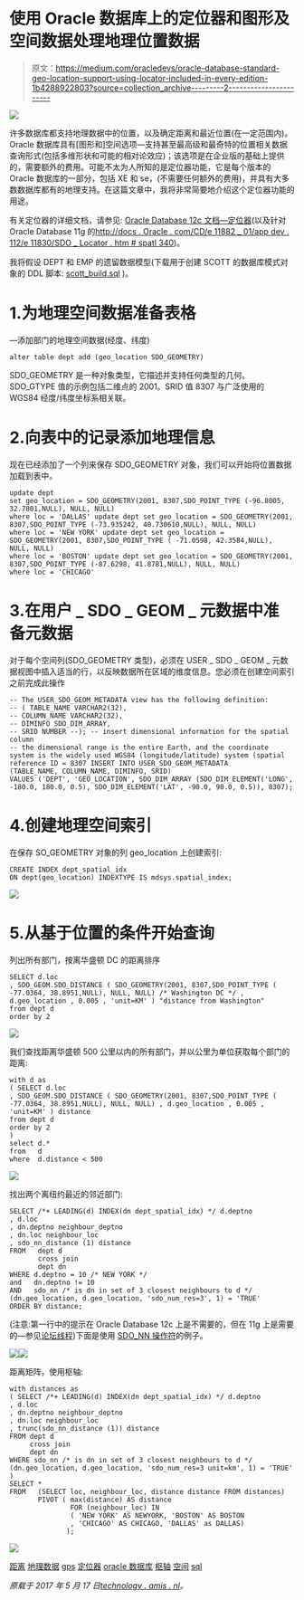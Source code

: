 # 使用 Oracle 数据库上的定位器和图形及空间数据处理地理位置数据

> 原文：<https://medium.com/oracledevs/oracle-database-standard-geo-location-support-using-locator-included-in-every-edition-1b4288922803?source=collection_archive---------2----------------------->

![](img/67a99c373396af334fcd53857fe3ff34.png)

许多数据库都支持地理数据中的位置，以及确定距离和最近位置(在一定范围内)。Oracle 数据库具有[图形和]空间选项—支持甚至最高级和最奇特的位置相关数据查询形式(包括多维形状和可能的相对论效应)；该选项是在企业版的基础上提供的，需要额外的费用。可能不太为人所知的是定位器功能，它是每个版本的 Oracle 数据库的一部分，包括 XE 和 se，(不需要任何额外的费用)，并具有大多数数据库都有的地理支持。在这篇文章中，我将非常简要地介绍这个定位器功能的用途。

有关定位器的详细文档，请参见: [Oracle Database 12c 文档—定位器](https://docs.oracle.com/database/121/SPATL/sdo_locator.htm#SPATL340)(以及针对 Oracle Database 11g 的[http://docs . Oracle . com/CD/e 11882 _ 01/app dev . 112/e 11830/SDO _ Locator . htm # spatl 340](http://docs.oracle.com/cd/E11882_01/appdev.112/e11830/sdo_locator.htm#SPATL340))。

我将假设 DEPT 和 EMP 的遗留数据模型(下载用于创建 SCOTT 的数据库模式对象的 DDL 脚本: [scott_build.sql](https://github.com/lucasjellema/sig-nosql-mongodb/blob/master/hr-queries/scott_build.sql) )。

# 1.为地理空间数据准备表格

—添加部门的地理空间数据(经度、纬度)

```
alter table dept add (geo_location SDO_GEOMETRY)
```

SDO_GEOMETRY 是一种对象类型，它描述并支持任何类型的几何。SDO_GTYPE 值的示例包括二维点的 2001。SRID 值 8307 与广泛使用的 WGS84 经度/纬度坐标系相关联。

# 2.向表中的记录添加地理信息

现在已经添加了一个列来保存 SDO_GEOMETRY 对象，我们可以开始将位置数据加载到表中。

```
update dept 
set geo_location = SDO_GEOMETRY(2001, 8307,SDO_POINT_TYPE (-96.8005, 32.7801,NULL), NULL, NULL) 
where loc = 'DALLAS' update dept set geo_location = SDO_GEOMETRY(2001, 8307,SDO_POINT_TYPE (-73.935242, 40.730610,NULL), NULL, NULL) 
where loc = 'NEW YORK' update dept set geo_location = SDO_GEOMETRY(2001, 8307,SDO_POINT_TYPE ( -71.0598, 42.3584,NULL), NULL, NULL) 
where loc = 'BOSTON' update dept set geo_location = SDO_GEOMETRY(2001, 8307,SDO_POINT_TYPE (-87.6298, 41.8781,NULL), NULL, NULL) 
where loc = 'CHICAGO'
```

# 3.在用户 _ SDO _ GEOM _ 元数据中准备元数据

对于每个空间列(SDO_GEOMETRY 类型)，必须在 USER _ SDO _ GEOM _ 元数据视图中插入适当的行，以反映数据所在区域的维度信息。您必须在创建空间索引之前完成此操作

```
-- The USER_SDO_GEOM_METADATA view has the following definition:
-- ( TABLE_NAME VARCHAR2(32), 
-- COLUMN_NAME VARCHAR2(32), 
-- DIMINFO SDO_DIM_ARRAY, 
-- SRID NUMBER --); -- insert dimensional information for the spatial column 
-- the dimensional range is the entire Earth, and the coordinate system is the widely used WGS84 (longitude/latitude) system (spatial reference ID = 8307 INSERT INTO USER_SDO_GEOM_METADATA 
(TABLE_NAME, COLUMN_NAME, DIMINFO, SRID) 
VALUES ('DEPT', 'GEO_LOCATION', SDO_DIM_ARRAY (SDO_DIM_ELEMENT('LONG', -180.0, 180.0, 0.5), SDO_DIM_ELEMENT('LAT', -90.0, 90.0, 0.5)), 8307);
```

# 4.创建地理空间索引

在保存 SO_GEOMETRY 对象的列 geo_location 上创建索引:

```
CREATE INDEX dept_spatial_idx 
ON dept(geo_location) INDEXTYPE IS mdsys.spatial_index;
```

![](img/7ef9a28761f54af9aa7a3ee61e728b85.png)

# 5.从基于位置的条件开始查询

列出所有部门，按离华盛顿 DC 的距离排序

```
SELECT d.loc 
, SDO_GEOM.SDO_DISTANCE ( SDO_GEOMETRY(2001, 8307,SDO_POINT_TYPE ( -77.0364, 38.8951,NULL), NULL, NULL) /* Washington DC */ , d.geo_location , 0.005 , 'unit=KM' ) "distance from Washington" 
from dept d 
order by 2
```

![](img/ddf73a258a420bfdbcceac33a1be347e.png)

我们查找距离华盛顿 500 公里以内的所有部门，并以公里为单位获取每个部门的距离:

```
with d as 
( SELECT d.loc 
, SDO_GEOM.SDO_DISTANCE ( SDO_GEOMETRY(2001, 8307,SDO_POINT_TYPE ( -77.0364, 38.8951,NULL), NULL, NULL) , d.geo_location , 0.005 , 'unit=KM' ) distance 
from dept d 
order by 2 
) 
select d.* 
from   d 
where  d.distance < 500
```

![](img/e95d3961fab975b465b3ec08d24806a1.png)

找出两个离纽约最近的邻近部门:

```
SELECT /*+ LEADING(d) INDEX(dn dept_spatial_idx) */ d.deptno
, d.loc
, dn.deptno neighbour_deptno
, dn.loc neighbour_loc
, sdo_nn_distance (1) distance 
FROM   dept d 
       cross join 
       dept dn 
WHERE d.deptno = 10 /* NEW YORK */ 
and   dn.deptno != 10 
AND   sdo_nn /* is dn in set of 3 closest neighbours to d */ (dn.geo_location, d.geo_location, 'sdo_num_res=3', 1) = 'TRUE' 
ORDER BY distance;
```

(注意:第一行中的提示在 Oracle Database 12c 上是不需要的，但在 11g 上是需要的—参见[论坛线程](https://community.oracle.com/thread/3696687))下面是使用 [SDO_NN 操作符](https://docs.oracle.com/database/121/SPATL/sdo_nn-examples.htm#SPATL1282)的例子。

![](img/99a16a354f748d6480fa4df037ab43fb.png)![](img/09295d53f89530ce6cd76c052da72904.png)

距离矩阵，使用枢轴:

```
with distances as 
( SELECT /*+ LEADING(d) INDEX(dn dept_spatial_idx) */ d.deptno
, d.loc
, dn.deptno neighbour_deptno
, dn.loc neighbour_loc
, trunc(sdo_nn_distance (1)) distance 
FROM dept d 
     cross join 
     dept dn 
WHERE sdo_nn /* is dn in set of 3 closest neighbours to d */ (dn.geo_location, d.geo_location, 'sdo_num_res=3 unit=km', 1) = 'TRUE' 
) 
SELECT * 
FROM   (SELECT loc, neighbour_loc, distance distance FROM distances)    
       PIVOT ( max(distance) AS distance 
               FOR (neighbour_loc) IN 
               ( 'NEW YORK' AS NEWYORK, 'BOSTON' AS BOSTON
               , 'CHICAGO' AS CHICAGO, 'DALLAS' as DALLAS)
              );
```

![](img/f5c78c21f937f3b018ddf85466b4ce3e.png)

[距离](https://technology.amis.nl/tag/distance/) [地理数据](https://technology.amis.nl/tag/geodata/) [gps](https://technology.amis.nl/tag/gps/) [定位器](https://technology.amis.nl/tag/locator/) [oracle 数据库](https://technology.amis.nl/tag/oracle-database/) [枢轴](https://technology.amis.nl/tag/pivot/) [空间](https://technology.amis.nl/tag/spatial/) [sql](https://technology.amis.nl/tag/sql/)

*原载于 2017 年 5 月 17 日*[*technology . amis . nl*](https://technology.amis.nl/2017/05/17/oracle-database-standard-geo-location-support-using-locator-included-in-every-edition/)*。*